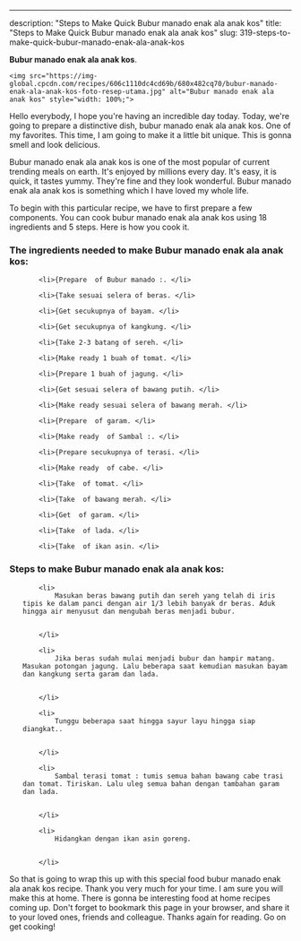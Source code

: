 ---
description: "Steps to Make Quick Bubur manado enak ala anak kos"
title: "Steps to Make Quick Bubur manado enak ala anak kos"
slug: 319-steps-to-make-quick-bubur-manado-enak-ala-anak-kos

<p>
	<strong>Bubur manado enak ala anak kos</strong>. 
	
</p>
<p>
	
	<img src="https://img-global.cpcdn.com/recipes/606c1110dc4cd69b/680x482cq70/bubur-manado-enak-ala-anak-kos-foto-resep-utama.jpg" alt="Bubur manado enak ala anak kos" style="width: 100%;">
	
	
</p>
<p>
	Hello everybody, I hope you're having an incredible day today. Today, we're going to prepare a distinctive dish, bubur manado enak ala anak kos. One of my favorites. This time, I am going to make it a little bit unique. This is gonna smell and look delicious.
</p>
	
<p>
	
</p>
<p>
	Bubur manado enak ala anak kos is one of the most popular of current trending meals on earth. It's enjoyed by millions every day. It's easy, it is quick, it tastes yummy. They're fine and they look wonderful. Bubur manado enak ala anak kos is something which I have loved my whole life.
</p>

<p>
To begin with this particular recipe, we have to first prepare a few components. You can cook bubur manado enak ala anak kos using 18 ingredients and 5 steps. Here is how you cook it.
</p>

<h3>The ingredients needed to make Bubur manado enak ala anak kos:</h3>

<ol>
	
		<li>{Prepare  of Bubur manado :. </li>
	
		<li>{Take sesuai selera of beras. </li>
	
		<li>{Get secukupnya of bayam. </li>
	
		<li>{Get secukupnya of kangkung. </li>
	
		<li>{Take 2-3 batang of sereh. </li>
	
		<li>{Make ready 1 buah of tomat. </li>
	
		<li>{Prepare 1 buah of jagung. </li>
	
		<li>{Get sesuai selera of bawang putih. </li>
	
		<li>{Make ready sesuai selera of bawang merah. </li>
	
		<li>{Prepare  of garam. </li>
	
		<li>{Make ready  of Sambal :. </li>
	
		<li>{Prepare secukupnya of terasi. </li>
	
		<li>{Make ready  of cabe. </li>
	
		<li>{Take  of tomat. </li>
	
		<li>{Take  of bawang merah. </li>
	
		<li>{Get  of garam. </li>
	
		<li>{Take  of lada. </li>
	
		<li>{Take  of ikan asin. </li>
	
</ol>
<p>
	
</p>

<h3>Steps to make Bubur manado enak ala anak kos:</h3>

<ol>
	
		<li>
			Masukan beras bawang putih dan sereh yang telah di iris tipis ke dalam panci dengan air 1/3 lebih banyak dr beras. Aduk hingga air menyusut dan mengubah beras menjadi bubur.
			
			
		</li>
	
		<li>
			Jika beras sudah mulai menjadi bubur dan hampir matang. Masukan potongan jagung. Lalu beberapa saat kemudian masukan bayam dan kangkung serta garam dan lada.
			
			
		</li>
	
		<li>
			Tunggu beberapa saat hingga sayur layu hingga siap diangkat..
			
			
		</li>
	
		<li>
			Sambal terasi tomat : tumis semua bahan bawang cabe trasi dan tomat. Tiriskan. Lalu uleg semua bahan dengan tambahan garam dan lada.
			
			
		</li>
	
		<li>
			Hidangkan dengan ikan asin goreng.
			
			
		</li>
	
</ol>

<p>
	
</p>

<p>
	So that is going to wrap this up with this special food bubur manado enak ala anak kos recipe. Thank you very much for your time. I am sure you will make this at home. There is gonna be interesting food at home recipes coming up. Don't forget to bookmark this page in your browser, and share it to your loved ones, friends and colleague. Thanks again for reading. Go on get cooking!
</p>
